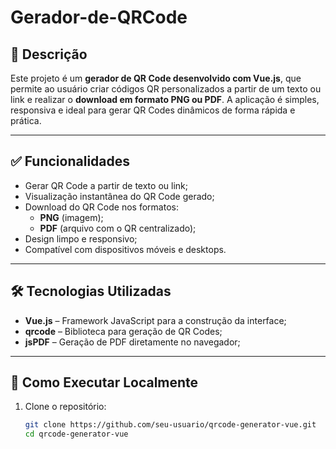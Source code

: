 # Gerador-de-QRCode

## 📌 Descrição

Este projeto é um **gerador de QR Code desenvolvido com Vue.js**, que permite ao usuário criar códigos QR personalizados a partir de um texto ou link e realizar o **download em formato PNG ou PDF**. A aplicação é simples, responsiva e ideal para gerar QR Codes dinâmicos de forma rápida e prática.

---

## ✅ Funcionalidades

- Gerar QR Code a partir de texto ou link;
- Visualização instantânea do QR Code gerado;
- Download do QR Code nos formatos:
  - **PNG** (imagem);
  - **PDF** (arquivo com o QR centralizado);
- Design limpo e responsivo;
- Compatível com dispositivos móveis e desktops.

---

## 🛠️ Tecnologias Utilizadas

- **Vue.js** – Framework JavaScript para a construção da interface;
- **qrcode** – Biblioteca para geração de QR Codes;
- **jsPDF** – Geração de PDF diretamente no navegador;

---

## 🚀 Como Executar Localmente

1. Clone o repositório:

   ```bash
   git clone https://github.com/seu-usuario/qrcode-generator-vue.git
   cd qrcode-generator-vue

